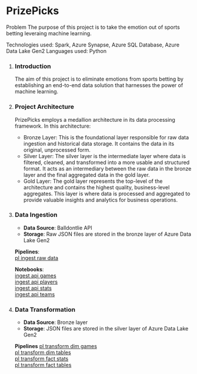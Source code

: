 # PrizePicks
Problem
The purpose of this project is to take the emotion out of sports betting leveraing machine learning.

Technologies used: Spark, Azure Synapse, Azure SQL Database, Azure Data Lake Gen2
Languages used: Python
1. ### Introduction
   The aim of this project is to eliminate emotions from sports betting by establishing an end-to-end data solution that harnesses the power of machine learning.
2. ### Project Architecture
   PrizePicks employs a medallion architecture in its data processing framework. In this architecture:
   - Bronze Layer: This is the foundational layer responsible for raw data ingestion and historical data storage. It contains the data in its original, unprocessed form.
   - Silver Layer: The silver layer is the intermediate layer where data is filtered, cleaned, and transformed into a more usable and structured format. It acts as an intermediary between the raw data in the bronze layer and the final aggregated data in the gold layer.
   - Gold Layer: The gold layer represents the top-level of the architecture and contains the highest quality, business-level aggregates. This layer is where data is processed and aggregated to provide valuable insights and analytics for business operations.

3. ### Data Ingestion
   - **Data Source**: Balldontlie API
   - **Storage**: Raw JSON files are stored in the bronze layer of Azure Data Lake Gen2
    
   **Pipelines**:  
   [pl ingest raw data](https://github.com/rosstheboss94/PrizePicks/blob/main/Pipelines/ingestions/pl_ingest_raw_data.jpg)
   
   **Notebooks**:  
   [ingest api games](https://github.com/rosstheboss94/PrizePicks/blob/main/ingestions/bronze/ingest_api_games.ipynb)  
   [ingest api players](https://github.com/rosstheboss94/PrizePicks/blob/main/ingestions/bronze/ingest_api_players.ipynb)  
   [ingest api stats](https://github.com/rosstheboss94/PrizePicks/blob/main/ingestions/bronze/ingest_api_stats.ipynb)  
   [ingest api teams](https://github.com/rosstheboss94/PrizePicks/blob/main/ingestions/bronze/ingest_api_teams.ipynb)

4. ### Data Transformation
   - **Data Source**: Bronze layer
   - **Storage**: JSON files are stored in the silver layer of Azure Data Lake Gen2

   **Pipelines**
   [pl transform dim games](https://github.com/rosstheboss94/PrizePicks/blob/main/Pipelines/transformations/pl_transform_dim_games.jpg)  
   [pl transform dim tables](https://github.com/rosstheboss94/PrizePicks/blob/main/Pipelines/transformations/pl_transform_dim_tables.jpg)  
   [pl transform fact stats](https://github.com/rosstheboss94/PrizePicks/blob/main/Pipelines/transformations/pl_transform_fact_stats.jpg)  
   [pl transform fact tables](https://github.com/rosstheboss94/PrizePicks/blob/main/Pipelines/transformations/pl_transform_fact_tables.jpg)  










